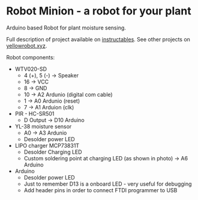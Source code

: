 # Robot Minion - a robot for your plant 
Arduino based Robot for plant moisture sensing.

Full description of project available on [instructables](http://www.instructables.com/member/evalds/).
See other projects on [yellowrobot.xyz](http://www.yellowrobot.xyz).

Robot components:

* WTV020-SD
	* 4 (+), 5 (-) -> Speaker
	* 16 -> VCC
	* 8 -> GND
	* 10 -> A2 Ardunio (digital com cable)
	* 1 -> A0 Ardunio (reset)
	* 7 -> A1 Arduion (clk)
* PIR - HC-SR501
	* D Output -> D10 Arduino
* YL-38 moisture sensor
	* A0 -> A3 Ardunio
	* Desolder power LED
* LIPO charger MCP73831T
	* Desolder Charging LED
	* Custom soldering point at charging LED (as shown in photo) -> A6 Arduino
* Arduino
	* Desolder power LED
	* Just to remember D13 is a onboard LED - very useful for debugging
	* Add header pins in order to connect FTDI programmer to USB